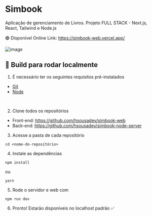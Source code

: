 # Simbook

Aplicação de gerenciamento de Livros. Projeto FULL STACK - Next.js, React, Tailwind e Node.js

🟢 Disponível Online Link: https://simbook-web.vercel.app/

![image](https://github.com/user-attachments/assets/42d791fd-4cf7-43a8-a4da-133e76e86af4)


## 🚀 Build para rodar localmente

1. É necessário ter os seguintes requisitos pré-instalados
- [Git](https://git-scm.com/)
- [Node](https://nodejs.org/en/)

<br />

2. Clone todos os repositórios

- Front-end: https://github.com/hsousadev/simbook-web
- Back-end: https://github.com/hsousadev/simbook-node-server

3. Acesse a pasta de cada repositório
```
cd <nome-do-repositório> 
```

4. Instale as dependências
```
npm install
```
ou

```
yarn
```

5. Rode o servidor e web com
```
npm run dev
```

6. Pronto! Estarão disponíveis no localhost padrão ✅

